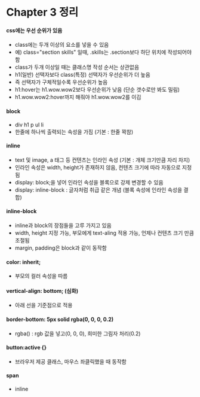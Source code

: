# Chapter 3 정리

#### css에는 우선 순위가 있음
* class에는 두개 이상의 요소를 넣을 수 있음
* 예) class="section skills" 일때, .skills는 .section보다 하단 위치에 작성되어야 함
* class가 두개 이상일 때는 클래스명 작성 순서는 상관없음
* h1(일반) 선택자보다 class(특정) 선택자가 우선순위가 더 높음
* 즉 선택자가 구체적일수록 우선순위가 높음
* h1:hover는 h1.wow.wow2보다 우선순위가 낮음 (단순 갯수로만 봐도 밀림)
* h1.wow.wow2:hover까지 해줘야 h1.wow.wow2를 이김


#### block
* div h1 p ul li
* 한줄에 하나씩 출력되는 속성을 가짐 (기본 : 한줄 꽉참)

#### inline
* text 및 image, a 태그 등 컨텐츠는 인라인 속성 (기본 : 개체 크기만큼 자리 차지)
* 인라인 속성은 width, height가 존재하지 않음, 컨텐츠 크기에 따라 자동으로 지정됨
* display: block;을 넣어 인라인 속성을 블록으로 강제 변경할 수 있음
* display: inline-block : 글자처럼 취급 같은 개념 (블록 속성에 인라인 속성을 결합)

#### inline-block
* inline과 block의 장점들을 고루 가지고 있음
* width, height 지정 가능, 부모에게 text-aling 적용 가능, 언제나 컨텐츠 크기 만큼 조절됨
* margin, padding은 block과 같이 동작함

#### color: inherit;
* 부모의 컬러 속성을 따름

#### vertical-align: bottom; (심화)
* 아래 선을 기준점으로 적용

#### border-bottom: 5px solid rgba(0, 0, 0, 0.2)
* rgba() : rgb 값을 넣고(0, 0, 0), 희미한 그림자 처리(0.2)

#### button:active {}
* 브라우저 제공 클래스, 마우스 좌클릭했을 때 동작함

#### span
* inline 
